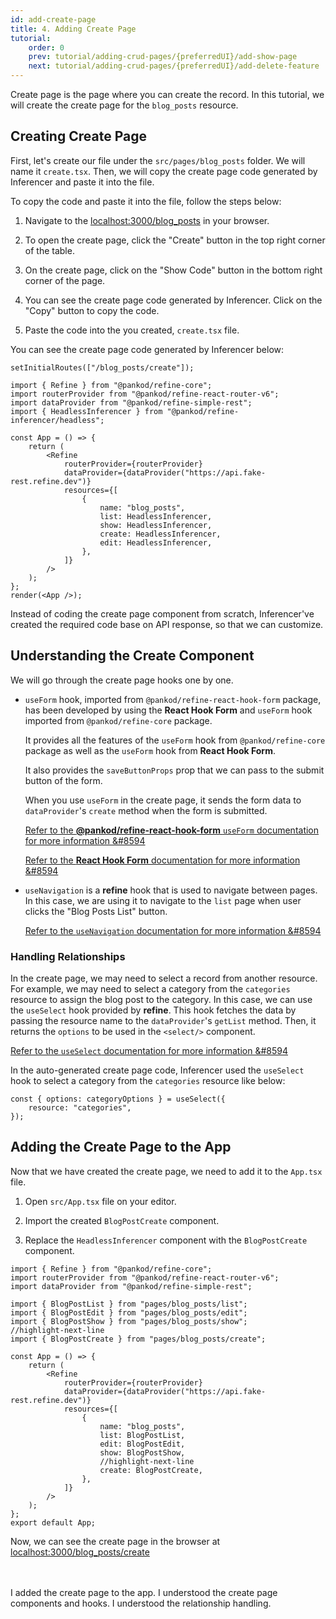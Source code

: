 ```yaml
---
id: add-create-page
title: 4. Adding Create Page
tutorial:
    order: 0
    prev: tutorial/adding-crud-pages/{preferredUI}/add-show-page
    next: tutorial/adding-crud-pages/{preferredUI}/add-delete-feature
---
```


Create page is the page where you can create the record. In this tutorial, we will create the create page for the `blog_posts` resource.

## Creating Create Page

First, let's create our file under the `src/pages/blog_posts` folder. We will name it `create.tsx`. Then, we will copy the create page code generated by Inferencer and paste it into the file.

To copy the code and paste it into the file, follow the steps below:

1. Navigate to the <a href="http://localhost:3000/blog_posts" rel="noopener noreferrer nofollow">localhost:3000/blog_posts</a> in your browser.

2. To open the create page, click the "Create" button in the top right corner of the table.

3. On the create page, click on the "Show Code" button in the bottom right corner of the page.

4. You can see the create page code generated by Inferencer. Click on the "Copy" button to copy the code.

5. Paste the code into the you created, `create.tsx` file.

You can see the create page code generated by Inferencer below:

```tsx live previewOnly previewHeight=600px url=http://localhost:3000/blog_posts/create
setInitialRoutes(["/blog_posts/create"]);

import { Refine } from "@pankod/refine-core";
import routerProvider from "@pankod/refine-react-router-v6";
import dataProvider from "@pankod/refine-simple-rest";
import { HeadlessInferencer } from "@pankod/refine-inferencer/headless";

const App = () => {
    return (
        <Refine
            routerProvider={routerProvider}
            dataProvider={dataProvider("https://api.fake-rest.refine.dev")}
            resources={[
                {
                    name: "blog_posts",
                    list: HeadlessInferencer,
                    show: HeadlessInferencer,
                    create: HeadlessInferencer,
                    edit: HeadlessInferencer,
                },
            ]}
        />
    );
};
render(<App />);
```

Instead of coding the create page component from scratch, Inferencer've created the required code base on API response, so that we can customize.

## Understanding the Create Component

We will go through the create page hooks one by one.

-   `useForm` hook, imported from `@pankod/refine-react-hook-form` package, has been developed by using the **React Hook Form** and `useForm` hook imported from `@pankod/refine-core` package.

    It provides all the features of the `useForm` hook from `@pankod/refine-core` package as well as the `useForm` hook from **React Hook Form**.

    It also provides the `saveButtonProps` prop that we can pass to the submit button of the form.

    When you use `useForm` in the create page, it sends the form data to `dataProvider`'s `create` method when the form is submitted.

    [Refer to the **@pankod/refine-react-hook-form** `useForm` documentation for more information &#8594](/docs/packages/documentation/react-hook-form/useForm/)

    [Refer to the **React Hook Form** documentation for more information &#8594](https://react-hook-form.com/)

-   `useNavigation` is a **refine** hook that is used to navigate between pages. In this case, we are using it to navigate to the `list` page when user clicks the "Blog Posts List" button.

    [Refer to the `useNavigation` documentation for more information &#8594](/docs/api-reference/core/hooks/navigation/useNavigation/)

### Handling Relationships

In the create page, we may need to select a record from another resource. For example, we may need to select a category from the `categories` resource to assign the blog post to the category. In this case, we can use the `useSelect` hook provided by **refine**. This hook fetches the data by passing the resource name to the `dataProvider`'s `getList` method. Then, it returns the `options` to be used in the `<select/>` component.

[Refer to the `useSelect` documentation for more information &#8594](/docs/api-reference/core/hooks/useSelect/)

In the auto-generated create page code, Inferencer used the `useSelect` hook to select a category from the `categories` resource like below:

```tsx
const { options: categoryOptions } = useSelect({
    resource: "categories",
});
```

## Adding the Create Page to the App

Now that we have created the create page, we need to add it to the `App.tsx` file.

1. Open `src/App.tsx` file on your editor.

2. Import the created `BlogPostCreate` component.

3. Replace the `HeadlessInferencer` component with the `BlogPostCreate` component.

```tsx title="src/App.tsx"
import { Refine } from "@pankod/refine-core";
import routerProvider from "@pankod/refine-react-router-v6";
import dataProvider from "@pankod/refine-simple-rest";

import { BlogPostList } from "pages/blog_posts/list";
import { BlogPostEdit } from "pages/blog_posts/edit";
import { BlogPostShow } from "pages/blog_posts/show";
//highlight-next-line
import { BlogPostCreate } from "pages/blog_posts/create";

const App = () => {
    return (
        <Refine
            routerProvider={routerProvider}
            dataProvider={dataProvider("https://api.fake-rest.refine.dev")}
            resources={[
                {
                    name: "blog_posts",
                    list: BlogPostList,
                    edit: BlogPostEdit,
                    show: BlogPostShow,
                    //highlight-next-line
                    create: BlogPostCreate,
                },
            ]}
        />
    );
};
export default App;
```

Now, we can see the create page in the browser at <a href="http://localhost:3000/blog_posts/create" rel="noopener noreferrer nofollow">localhost:3000/blog_posts/create</a>

<br/>
<br/>

<Checklist>

<ChecklistItem id="add-create-page-headless">
I added the create page to the app.
</ChecklistItem>
<ChecklistItem id="add-create-page-headless-2">
I understood the create page components and hooks.
</ChecklistItem>
<ChecklistItem id="add-create-page-headless-3">
I understood the relationship handling.
</ChecklistItem>

</Checklist>
